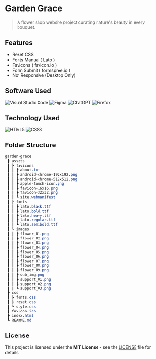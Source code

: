 # Garden Grace

> A flower shop website project curating nature's beauty in every bouquet.

## Features

- Reset CSS
- Fonts Manual ( Lato )
- Favicons ( favicon.io )
- Form Submit ( formspree.io )
- Not Responsive (Desktop Only)

## Software Used
![Visual Studio Code](https://img.shields.io/badge/Visual%20Studio%20Code-0078d7.svg?style=for-the-badge&logo=visual-studio-code&logoColor=white) ![Figma](https://img.shields.io/badge/figma-%23F24E1E.svg?style=for-the-badge&logo=figma&logoColor=white) ![ChatGPT](https://img.shields.io/badge/chatGPT-74aa9c?style=for-the-badge&logo=openai&logoColor=white) ![Firefox](https://img.shields.io/badge/Firefox-FF7139?style=for-the-badge&logo=Firefox-Browser&logoColor=white)

## Technology Used
![HTML5](https://img.shields.io/badge/html5-%23E34F26.svg?style=for-the-badge&logo=html5&logoColor=white) ![CSS3](https://img.shields.io/badge/css3-%231572B6.svg?style=for-the-badge&logo=css3&logoColor=white)


## Folder Structure

```scss
garden-grace
 ┣ assets
 ┃ ┣ favicons
 ┃ ┃ ┣ about.txt
 ┃ ┃ ┣ android-chrome-192x192.png
 ┃ ┃ ┣ android-chrome-512x512.png
 ┃ ┃ ┣ apple-touch-icon.png
 ┃ ┃ ┣ favicon-16x16.png
 ┃ ┃ ┣ favicon-32x32.png
 ┃ ┃ ┗ site.webmanifest
 ┃ ┣ fonts
 ┃ ┃ ┣ lato.black.ttf
 ┃ ┃ ┣ lato.bold.ttf
 ┃ ┃ ┣ lato.heavy.ttf
 ┃ ┃ ┣ lato.regular.ttf
 ┃ ┃ ┗ lato.semibold.ttf
 ┃ ┗ images
 ┃ ┃ ┣ flower_01.png
 ┃ ┃ ┣ flower_02.png
 ┃ ┃ ┣ flower_03.png
 ┃ ┃ ┣ flower_04.png
 ┃ ┃ ┣ flower_05.png
 ┃ ┃ ┣ flower_06.png
 ┃ ┃ ┣ flower_07.png
 ┃ ┃ ┣ flower_08.png
 ┃ ┃ ┣ flower_09.png
 ┃ ┃ ┣ sub_img.png
 ┃ ┃ ┣ support_01.png
 ┃ ┃ ┣ support_02.png
 ┃ ┃ ┗ support_03.png
 ┣ css
 ┃ ┣ fonts.css
 ┃ ┣ reset.css
 ┃ ┗ style.css
 ┣ favicon.ico
 ┣ index.html
 ┗ README.md

```
## License

This project is licensed under the **MIT License** - see the [LICENSE](LICENSE) file for details.
